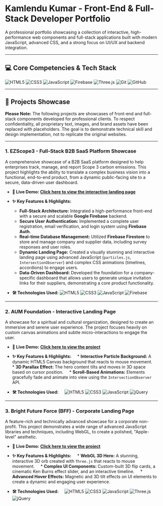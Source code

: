 # Kamlendu Kumar - Front-End & Full-Stack Developer Portfolio

A professional portfolio showcasing a collection of interactive, high-performance web components and full-stack applications built with modern JavaScript, advanced CSS, and a strong focus on UI/UX and backend integration.

---

## 💻 Core Competencies & Tech Stack

![HTML5](https://img.shields.io/badge/html5-%23E34F26.svg?style=for-the-badge&logo=html5&logoColor=white)
![CSS3](https://img.shields.io/badge/css3-%231572B6.svg?style=for-the-badge&logo=css3&logoColor=white)
![JavaScript](https://img.shields.io/badge/javascript-%23323330.svg?style=for-the-badge&logo=javascript&logoColor=%23F7DF1E)
![Firebase](https://img.shields.io/badge/Firebase-039BE5?style=for-the-badge&logo=Firebase&logoColor=white)
![Three.js](https://img.shields.io/badge/three.js-black?style=for-the-badge&logo=three.js&logoColor=white)
![Git](https://img.shields.io/badge/git-%23F05033.svg?style=for-the-badge&logo=git&logoColor=white)
![GitHub](https://img.shields.io/badge/github-%23121011.svg?style=for-the-badge&logo=github&logoColor=white)

---

## 🚀 Projects Showcase

**Please Note:** The following projects are showcases of front-end and full-stack components developed for professional clients. To respect confidentiality, all proprietary text, images, and brand assets have been replaced with placeholders. The goal is to demonstrate technical skill and design implementation, not to replicate the original websites.

---

### 1. EZScope3 - Full-Stack B2B SaaS Platform Showcase

A comprehensive showcase of a B2B SaaS platform designed to help enterprises track, manage, and report Scope 3 carbon emissions. This project highlights the ability to translate a complex business vision into a functional, end-to-end product, from a dynamic public-facing site to a secure, data-driven user dashboard.

* **🔴 Live Demo: [Click here to view the interactive landing page](https://satwik-singh-oss.github.io/My-Portfolio-Showcase/EZScope3-Showcase/)**

* **✨ Key Features & Highlights:**
    * **Full-Stack Architecture:** Integrated a high-performance front-end with a secure and scalable **Google Firebase** backend.
    * **Secure User Authentication:** Implemented a complete user registration, email verification, and login system using **Firebase Auth**.
    * **Real-time Database Management:** Utilized **Firebase Firestore** to store and manage company and supplier data, including survey responses and user roles.
    * **Dynamic Landing Page:** Created a visually stunning and interactive landing page using advanced JavaScript (`particles.js`, `IntersectionObserver`) and complex CSS animations (timelines, accordions) to engage users.
    * **Data-Driven Dashboard:** Developed the foundation for a company-specific dashboard that allows users to generate unique invitation links for their suppliers, demonstrating a core product functionality.

* **🛠️ Technologies Used:**
    ![HTML5](https://img.shields.io/badge/html5-%23E34F26.svg?style=for-the-badge&logo=html5&logoColor=white) ![CSS3](https://img.shields.io/badge/css3-%231572B6.svg?style=for-the-badge&logo=css3&logoColor=white) ![JavaScript](https://img.shields.io/badge/javascript-%23323330.svg?style=for-the-badge&logo=javascript&logoColor=%23F7DF1E) ![Firebase](https://img.shields.io/badge/Firebase-039BE5?style=for-the-badge&logo=Firebase&logoColor=white)

---

### 2. AUM Foundation - Interactive Landing Page

A showcase for a spiritual and cultural organization, designed to create an immersive and serene user experience. The project focuses heavily on custom canvas animations and subtle micro-interactions to engage the user.

* **🔴 Live Demo:** [**Click here to view the project**](https://satwik-singh-oss.github.io/My-Portfolio-Showcase/aum-foundation-project/)

* **✨ Key Features & Highlights:**
    * **Interactive Particle Background:** A dynamic HTML5 Canvas background that reacts to mouse movement.
    * **3D Parallax Effect:** The hero content tilts and moves in 3D space based on cursor position.
    * **Scroll-Based Animations:** Elements gracefully fade and animate into view using the `IntersectionObserver` API.

* **🛠️ Technologies Used:**
    ![HTML5](https://img.shields.io/badge/html5-%23E34F26.svg?style=for-the-badge&logo=html5&logoColor=white) ![CSS3](https://img.shields.io/badge/css3-%231572B6.svg?style=for-the-badge&logo=css3&logoColor=white) ![JavaScript](https://img.shields.io/badge/javascript-%23323330.svg?style=for-the-badge&logo=javascript&logoColor=%23F7DF1E) ![jQuery](https://img.shields.io/badge/jquery-%230769AD.svg?style=for-the-badge&logo=jquery&logoColor=white)

---

### 3. Bright Future Force (BFF) - Corporate Landing Page

A feature-rich and technically advanced showcase for a corporate non-profit. This project demonstrates a wide range of advanced JavaScript libraries and techniques, including WebGL, to create a polished, "Apple-level" aesthetic.

* **🔴 Live Demo:** [**Click here to view the project**](https://satwik-singh-oss.github.io/My-Portfolio-Showcase/BFF-Showcase/)

* **✨ Key Features & Highlights:**
    * **WebGL 3D Hero:** A stunning, interactive 3D orb created with `Three.js` that reacts to mouse movement.
    * **Complex UI Components:** Custom-built 3D flip cards, a cinematic Ken Burns effect slider, and an interactive timeline.
    * **Advanced Hover Effects:** Magnetic and 3D tilt effects on UI elements to create a dynamic and engaging user experience.

* **🛠️ Technologies Used:**
    ![HTML5](https://img.shields.io/badge/html5-%23E34F26.svg?style=for-the-badge&logo=html5&logoColor=white) ![CSS3](https://img.shields.io/badge/css3-%231572B6.svg?style=for-the-badge&logo=css3&logoColor=white) ![JavaScript](https://img.shields.io/badge/javascript-%23323330.svg?style=for-the-badge&logo=javascript&logoColor=%23F7DF1E) ![Three.js](https://img.shields.io/badge/three.js-black?style=for-the-badge&logo=three.js&logoColor=white) ![jQuery](https://img.shields.io/badge/jquery-%230769AD.svg?style=for-the-badge&logo=jquery&logoColor=white)
